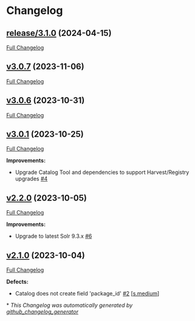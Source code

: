 # Changelog

## [release/3.1.0](https://github.com/NASA-PDS/registry-pds3-catalog/tree/release/3.1.0) (2024-04-15)

[Full Changelog](https://github.com/NASA-PDS/registry-pds3-catalog/compare/v3.0.7...release/3.1.0)

## [v3.0.7](https://github.com/NASA-PDS/registry-pds3-catalog/tree/v3.0.7) (2023-11-06)

[Full Changelog](https://github.com/NASA-PDS/registry-pds3-catalog/compare/v3.0.6...v3.0.7)

## [v3.0.6](https://github.com/NASA-PDS/registry-pds3-catalog/tree/v3.0.6) (2023-10-31)

[Full Changelog](https://github.com/NASA-PDS/registry-pds3-catalog/compare/v3.0.1...v3.0.6)

## [v3.0.1](https://github.com/NASA-PDS/registry-pds3-catalog/tree/v3.0.1) (2023-10-25)

[Full Changelog](https://github.com/NASA-PDS/registry-pds3-catalog/compare/v2.2.0...v3.0.1)

**Improvements:**

- Upgrade Catalog Tool and dependencies to support Harvest/Registry upgrades [\#4](https://github.com/NASA-PDS/registry-pds3-catalog/issues/4)

## [v2.2.0](https://github.com/NASA-PDS/registry-pds3-catalog/tree/v2.2.0) (2023-10-05)

[Full Changelog](https://github.com/NASA-PDS/registry-pds3-catalog/compare/v2.1.0...v2.2.0)

**Improvements:**

- Upgrade to latest Solr 9.3.x [\#6](https://github.com/NASA-PDS/registry-pds3-catalog/issues/6)

## [v2.1.0](https://github.com/NASA-PDS/registry-pds3-catalog/tree/v2.1.0) (2023-10-04)

[Full Changelog](https://github.com/NASA-PDS/registry-pds3-catalog/compare/02afba57097509d1452b4ac360c2a6a569abd8d9...v2.1.0)

**Defects:**

- Catalog does not create field 'package\_id' [\#2](https://github.com/NASA-PDS/registry-pds3-catalog/issues/2) [[s.medium](https://github.com/NASA-PDS/registry-pds3-catalog/labels/s.medium)]



\* *This Changelog was automatically generated by [github_changelog_generator](https://github.com/github-changelog-generator/github-changelog-generator)*
